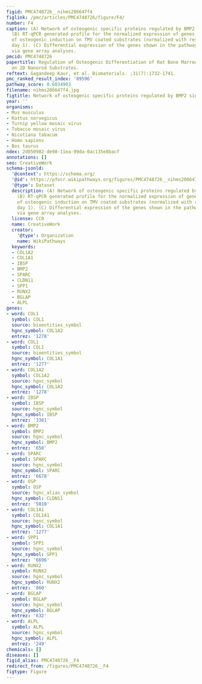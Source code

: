 ```yaml
---
figid: PMC4748726__nihms206647f4
figlink: /pmc/articles/PMC4748726/figure/F4/
number: F4
caption: (A) Network of osteogenic specific proteins regulated by BMP2 signaling.
  (B) RT-qPCR generated profile for the normalized expression of genes after 1 day
  of osteogenic induction on TMV coated substrates (normalized with respect to TCP,
  day 1). (C) Differential expression of the genes shown in the pathway calculated
  via gene array analyses.
pmcid: PMC4748726
papertitle: Regulation of Osteogenic Differentiation of Rat Bone Marrow Stromal Cells
  on 2D Nanorod Substrates.
reftext: Gagandeep Kaur, et al. Biomaterials. ;31(7):1732-1741.
pmc_ranked_result_index: '89596'
pathway_score: 0.6034903
filename: nihms206647f4.jpg
figtitle: Network of osteogenic specific proteins regulated by BMP2 signaling
year: ''
organisms:
- Mus musculus
- Rattus norvegicus
- Turnip yellow mosaic virus
- Tobacco mosaic virus
- Nicotiana tabacum
- Homo sapiens
- Bos taurus
ndex: 2d850982-de98-11ea-99da-0ac135e8bacf
annotations: []
seo: CreativeWork
schema-jsonld:
  '@context': https://schema.org/
  '@id': https://pfocr.wikipathways.org/figures/PMC4748726__nihms206647f4.html
  '@type': Dataset
  description: (A) Network of osteogenic specific proteins regulated by BMP2 signaling.
    (B) RT-qPCR generated profile for the normalized expression of genes after 1 day
    of osteogenic induction on TMV coated substrates (normalized with respect to TCP,
    day 1). (C) Differential expression of the genes shown in the pathway calculated
    via gene array analyses.
  license: CC0
  name: CreativeWork
  creator:
    '@type': Organization
    name: WikiPathways
  keywords:
  - COL1A2
  - COL1A1
  - IBSP
  - BMP2
  - SPARC
  - CLDN11
  - SPP1
  - RUNX2
  - BGLAP
  - ALPL
genes:
- word: COL1
  symbol: COL1
  source: bioentities_symbol
  hgnc_symbol: COL1A2
  entrez: '1278'
- word: COL1
  symbol: COL1
  source: bioentities_symbol
  hgnc_symbol: COL1A1
  entrez: '1277'
- word: COL1A2
  symbol: COL1A2
  source: hgnc_symbol
  hgnc_symbol: COL1A2
  entrez: '1278'
- word: IBSP
  symbol: IBSP
  source: hgnc_symbol
  hgnc_symbol: IBSP
  entrez: '3381'
- word: BMP2
  symbol: BMP2
  source: hgnc_symbol
  hgnc_symbol: BMP2
  entrez: '650'
- word: SPARC
  symbol: SPARC
  source: hgnc_symbol
  hgnc_symbol: SPARC
  entrez: '6678'
- word: OSP
  symbol: OSP
  source: hgnc_alias_symbol
  hgnc_symbol: CLDN11
  entrez: '5010'
- word: COL1A1
  symbol: COL1A1
  source: hgnc_symbol
  hgnc_symbol: COL1A1
  entrez: '1277'
- word: SPP1
  symbol: SPP1
  source: hgnc_symbol
  hgnc_symbol: SPP1
  entrez: '6696'
- word: RUNX2
  symbol: RUNX2
  source: hgnc_symbol
  hgnc_symbol: RUNX2
  entrez: '860'
- word: BGLAP
  symbol: BGLAP
  source: hgnc_symbol
  hgnc_symbol: BGLAP
  entrez: '632'
- word: ALPL
  symbol: ALPL
  source: hgnc_symbol
  hgnc_symbol: ALPL
  entrez: '249'
chemicals: []
diseases: []
figid_alias: PMC4748726__F4
redirect_from: /figures/PMC4748726__F4
figtype: Figure
---
```

